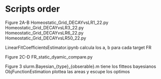 # Scripts order

Figure 2A-B
Homeostatic_Grid_DECAYvsLR1_22.py
Homeostatic_Grid_DECAYvsLR3_22.py
Homeostatic_Grid_DECAYvsLR6_22.py
Homeostatic_Grid_DECAYvsLR50_22.py

LinearFitCoefficientsEstimator.ipynb calcula los a, b para cada target FR

Figure 2C-D
FR_static_dyamic_compare.py

Figure 3
slurm.Bayesian_{type}_{obserable}.m tiene los fitteos bayesianos
ObjFunctionEstimation plottea las areas y escupe los optimos